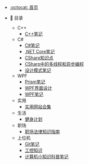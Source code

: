 - [:octocat: 首页](/README)

- :memo: 目录

   * C++
     * [C++笔记](/Study/C++/C++学习笔记.md)
   * C#
     * [C#笔记](/Study/CSharp/CSharp学习笔记.md)
     * [.NET Core笔记](/Study/CSharp/NETCore学习笔记.md)
     * [CSharp知识点](/Study/CSharp/CSharp知识点.md)
     * [CSharp中的多线程和异步编程](/Study/CSharp/CSharp中的多线程和异步编程.md)
     * [设计模式笔记](/Study/CSharp/设计模式学习笔记.md)
   * WPF
     * [Prism笔记](/Study/WPF/Prism学习笔记.md)
     * [WPF界面设计](/Study/WPF/WPF界面设计.md)
     * [WPF笔记](/Study/WPF/WPF学习笔记.md)
   * 实用
     * [实用网站合集](/Study/实用/实用网站合集.md)
   * 生活
     * [健身计划](/Study/生活/健身计划.md)
   * 职场
     * [ 职场法律知识指南](/Study/职场/职场法律知识指南.md)
   * 上位机
     * [Git笔记](/Study/上位机/Git学习笔记.md)
     * [工控知识](/Study/上位机/工控知识学习.md)
     * [计算机小知识科普笔记](/Study/上位机/计算机小知识科普笔记.md)


